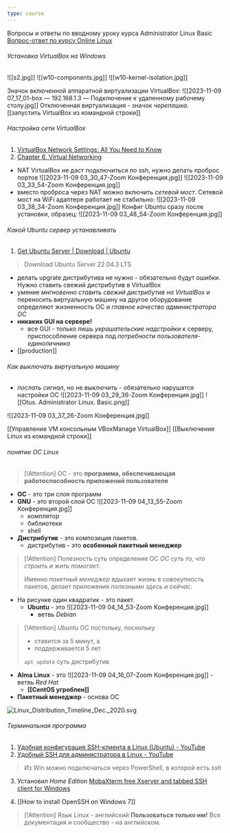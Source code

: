```yaml
---
type: course
---
```


Вопросы и ответы по вводному уроку курса Administrator Linux Basic
[Вопрос-ответ по курсу Online Linux](https://otus.ru/learning/261941/#)

###### Установка VirtualBox на Windows
![[s2.jpg]]
![[w10-components.jpg]]
![[w10-kernel-isolation.jpg]]

Значок включенной аппаратной виртуализации VirtualBox:
![[2023-11-09 07_17_01-box — 192.168.1.3 — Подключение к удаленному рабочему столу.jpg]]
Отключенная виртуализация - значок *черепашка*.
[[запустить VirtualBox из командной строки]]
###### Настройка сети VirtualBox
1. [VirtualBox Network Settings: All You Need to Know](https://www.nakivo.com/blog/virtualbox-network-setting-guide/)
2. [Chapter 6. Virtual Networking](https://www.virtualbox.org/manual/ch06.html)

- NAT VirtualBox не даст подключиться по ssh, нужно делать проброс портов ![[2023-11-09 03_30_47-Zoom Конференция.jpg]] ![[2023-11-09 03_33_54-Zoom Конференция.jpg]]
- вместо проброса через NAT можно включить *сетевой мост*. Сетевой мост на WiFi адаптере работает не стабильно:
![[2023-11-09 03_38_34-Zoom Конференция.jpg]]
Конфиг Ubuntu сразу после установки, образец:
![[2023-11-09 03_48_54-Zoom Конференция.jpg]]


###### Какой Ubuntu сервер устанавливать
1. [Get Ubuntu Server | Download | Ubuntu](https://ubuntu.com/download/server)
> Download Ubuntu Server 22.04.3 LTS

- делать upgrate дистрибутива не нужно - обязательно будут ошибки. Нужно ставить свежий дистрибутив в VirtualBox
- умение *мнгновенно ставить свежий дистрибутив на VirtualBox* и переносить виртуальную машину на другое оборудование определяют жизненность ОС и *главное качество администратора ОС*
- **никаких GUI на сервере!**
	- все GUI - только лишь *украшательские надстройки* к серверу, приспособление сервера под *потребности пользователя-единоличника*
- [[production]]
###### Как выключать виртуальную машину
- *послать сигнал*, но не *выключить* - обязательно нарушатся настройки ОС
![[2023-11-09 03_29_36-Zoom Конференция.jpg]] ![[Otus. Administrator Linux. Basic.png]]

![[2023-11-09 03_37_26-Zoom Конференция.jpg]]

[[Управление VM консольным VBoxManage VirtualBox]]
[[Выключение Linux из командной строки]]

###### понятие ОС Linux

> [!Attention] ОС - это 
> **программа, обеспечивающая работоспособность приложений пользователя**

- **ОС** - это три слоя программ
- **GNU** - это второй слой ОС ![[2023-11-09 04_13_55-Zoom Конференция.jpg]]
	- комплятор
	- библиотеки
	- shell
- **Дистрибутив** - это композиция пакетов.
	- дистрибутив - это **особенный пакетный менеджер**

> [!Attention] Полезность суть определение ОС
> *ОС суть то, что строить и жить помогает*.
> 
> Именно *пакетный менеджер* вдыхает жизнь в совокупность пакетов, делает приложения *полезными здесь и сейчас*.

- На рисунке один квадратик - это пакет.
	- **Ubuntu** - это ![[2023-11-09 04_14_53-Zoom Конференция.jpg]]
		- ветвь *Debian*

> [!Attention] *Ubuntu* ОС постольку, 
> поскольку
> - ставится за 5 минут, а
> - поддерживается 5 лет
> 
> `apt update` суть дистрибутив

- **Alma Linux** - это ![[2023-11-09 04_16_07-Zoom Конференция.jpg]]
		- ветвь *Red Hat*
	- **[[CentOS угроблен]]**
- **Пакетный менеджер** - основа ОС



![Linux\_Distribution\_Timeline\_Dec.\_2020.svg](https://upload.wikimedia.org/wikipedia/commons/8/8c/Linux_Distribution_Timeline_Dec._2020.svg?uselang=ru)

###### Терминальная программа
1. [Удобная конфигурация SSH-клиента в Linux (Ubuntu) - YouTube](https://www.youtube.com/watch?v=MbywCRHpb2w)
2. [Удобный SSH для администратора в Linux - YouTube](https://www.youtube.com/watch?v=D4iXqvy-rfA)
>Из Win можно подключаться через PowerShell, в которой есть *ssh*

3. Установил *Home Edition* [MobaXterm free Xserver and tabbed SSH client for Windows](https://mobaxterm.mobatek.net/)

4. [[How to install OpenSSH on Windows 7]]
> [!Attention] Язык Linux - английский
> **Пользоваться только им!**
> Вся документация и сообщество - на английском.